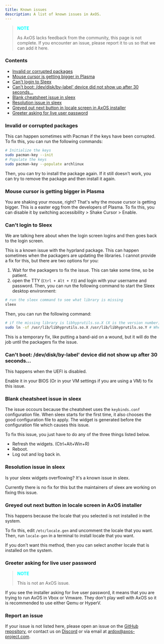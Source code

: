 ```yaml
---
title: Known issues
description: A list of known issues in AxOS.
---
```


> <p style="color: cyan; font-weight: bold;">NOTE</p>
>
> As AxOS lacks feedback from the community, this page is not complete. If you encounter an issue, please report it to us so that we can add it here.

### Contents

- [Invalid or corrupted packages](#invalid-or-corrupted-packages)
- [Mouse cursor is getting bigger in Plasma](#mouse-cursor-is-getting-bigger-in-plasma)
- [Can't login to Sleex](#cant-login-to-sleex)
- [Can't boot: /dev/disk/by-label' device did not show up after 30 seconds...](#cant-boot-devdiskby-label-device-did-not-show-up-after-30-seconds)
- [Blank cheatsheet issue in sleex](#blank-cheatsheet-issue-in-sleex)
- [Resolution issue in sleex](#resolution-issue-in-sleex)
- [Greyed out next button in locale screen in AxOS installer](#greyed-out-next-button-in-locale-screen-in-axos-installer)
- [Greeter asking for live user password](#greeter-asking-for-live-user-password)

### Invalid or corrupted packages

This can happen sometimes with Pacman if the keys have been corrupted. To fix this, you can run the following commands:

```bash
# Initialize the keys
sudo pacman-key --init
# Populate the keys
sudo pacman-key --populate archlinux
```

Then, you can try to install the package again. If it still doesn't work, you can try to remove the package and then install it again.

### Mouse cursor is getting bigger in Plasma

You are shaking your mouse, right? That's why the mouse cursor is getting bigger. This is a easter egg from the developers of Plasma. To fix this, you can disable it by switching accessibility > Shake Cursor > Enable.

### Can't login to Sleex

We are talking here about when the login screen logins and then goes back to the login screen.

This is a known issue with the hyprland package. This can happen sometimes when the packagers are updating the libraries. I cannot provide a fix for this, but there are two options for you:

1. Wait for the packagers to fix the issue. This can take some time, so be patient.
2. open the TTY (`Ctrl + Alt + F3`) and login with your username and password. Then, you can run the following command to start the Sleex desktop environment:

```bash
# run the sleex command to see what library is missing
sleex
```

Then, you can run the following command:

```bash
# if the missing library is libhyprutils.so.X (X is the version number)
sudo ln -sf /usr/lib/libhyprutils.so.X /usr/lib/libhyprutils.so.Y # Where Y is an older / newer version of the library
```

This is a temporary fix, like putting a band-aid on a wound, but it will do the job until the packagers fix the issue.

### Can't boot: /dev/disk/by-label' device did not show up after 30 seconds...

This happens when the UEFI is disabled.

Enable it in your BIOS (Or in your VM settings if you are using a VM) to fix this issue.

### Blank cheatsheet issue in sleex

The issue occours because the cheatsheet uses the `keybinds.conf` configuration file. When sleex starts for the first time, it also chooses the good configuration file to apply. The widget is generated before the configuration file which causes this issue.

To fix this issue, you just have to do any of the three things listed below.

- Refresh the widgets. (Ctrl+Alt+Win+R)
- Reboot.
- Log out and log back in.

### Resolution issue in sleex

Is your sleex widgets overflowing? It's a known issue in sleex.

Currently there is no fix for this but the maintainers of sleex are working on fixing this issue.

### Greyed out next button in locale screen in AxOS installer

This happens because the locale that you selected is not installed in the system.

To fix this, edit `/etc/locale.gen` and uncomment the locale that you want. Then, run `locale-gen` in a terminal to install locale that you want.

If you don't want this method, then you can select another locale that is installed on the system.

### Greeter asking for live user password

> <p style="color: cyan; font-weight: bold;">NOTE</p>
>
> This is not an AxOS issue.

If you see the installer asking for live user password, it means that you are trying to run AxOS in Vbox or Vmware. They don't play well with AxOS so it is recommended to use either Qemu or HyperV.

### Report an issue

If your issue is not listed here, please open an issue on the [GitHub repository](https://github.com/AxOS-project/axos), or contact us on [Discord](https://discord.gg/sG3NBMYg77) or via email at [ardox@axos-project.com](mailto:ardox@axos-project.com).
